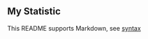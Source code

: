 ## My Statistic

This README supports Markdown, see [syntax](https://help.github.com/articles/markdown-basics/)

